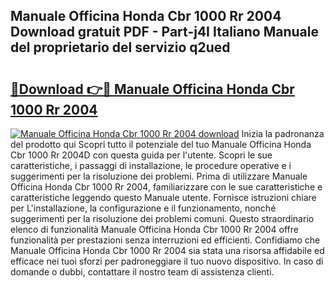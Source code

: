## Manuale Officina Honda Cbr 1000 Rr 2004 Download gratuit PDF - Part-j4I Italiano Manuale del proprietario del servizio q2ued

# <h2><a href="http://dfah7hj.blite.top/?on=Manuale+Officina+Honda+Cbr+1000+Rr+2004">🔗Download 👉🔴 Manuale Officina Honda Cbr 1000 Rr 2004</a></h2>

[![Manuale Officina Honda Cbr 1000 Rr 2004 download](https://i.imgur.com/lujVjoI.png)](http://dfah7hj.blite.top/?on=Manuale+Officina+Honda+Cbr+1000+Rr+2004)
Inizia la padronanza del prodotto qui Scopri tutto il potenziale del tuo Manuale Officina Honda Cbr 1000 Rr 2004D con questa guida per l'utente. Scopri le sue caratteristiche, i passaggi di installazione, le procedure operative e i suggerimenti per la risoluzione dei problemi. Prima di utilizzare Manuale Officina Honda Cbr 1000 Rr 2004, familiarizzare con le sue caratteristiche e caratteristiche leggendo questo Manuale utente. Fornisce istruzioni chiare per L'installazione, la configurazione e il funzionamento, nonché suggerimenti per la risoluzione dei problemi comuni. Questo straordinario elenco di funzionalità Manuale Officina Honda Cbr 1000 Rr 2004 offre funzionalità per prestazioni senza interruzioni ed efficienti. Confidiamo che Manuale Officina Honda Cbr 1000 Rr 2004 sia stata una risorsa affidabile ed efficace nei tuoi sforzi per padroneggiare il tuo nuovo dispositivo. In caso di domande o dubbi, contattare il nostro team di assistenza clienti.
